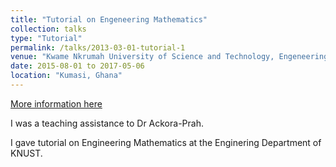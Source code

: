 ```yaml
---
title: "Tutorial on Engeneering Mathematics"
collection: talks
type: "Tutorial"
permalink: /talks/2013-03-01-tutorial-1
venue: "Kwame Nkrumah University of Science and Technology, Engeneering Department"
date: 2015-08-01 to 2017-05-06
location: "Kumasi, Ghana"
---
```


[More information here](https://coe.knust.edu.gh/)

I was a teaching assistance to Dr Ackora-Prah. 

I gave tutorial on Engineering Mathematics at the Enginering Department of KNUST.

